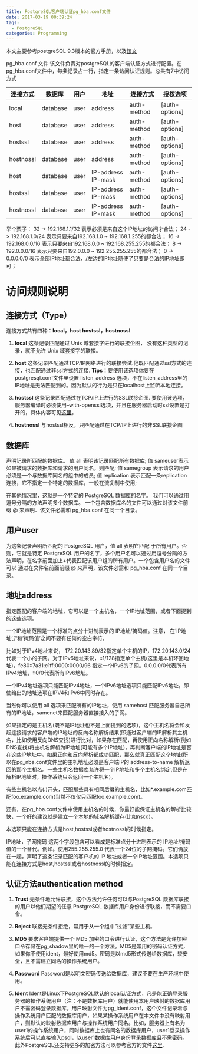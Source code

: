 ```yaml
---
title: PostgreSQL客户端认证pg_hba.conf文件
date: 2017-03-19 00:39:24
tags:
  - PostgreSQL
categories: Programming
---
```


本文主要参考postgreSQL 9.3版本的官方手册，以及[该文](http://www.qingpingshan.com/shujuku/postgresql/156383.html)

pg_hba.conf 文件
该文件负责对postgreSQL的客户端认证方式进行配置。在pg_hba.conf文件中，每条记录占一行，指定一条访问认证规则。总共有7中访问方式

连接方式|数据库 |用户 |地址| 连接方式|授权选项
----|----|----|----|----|----
local|      database | user | address |auth-method  |[auth-options]
host   |    database|  user | address | auth-method |[auth-options]
hostssl   | database | user | address | auth-method | [auth-options]
hostnossl  |database | user | address | auth-method | [auth-options]
host      | database  |user | IP-address IP-mask | auth-method | [auth-options]
hostssl   | database | user | IP-address IP-mask | auth-method | [auth-options]
hostnossl  |database | user | IP-address IP-mask | auth-method | [auth-options]

举个栗子：
32 -> 192.168.1.1/32 表示必须是来自这个IP地址的访问才合法；
24 -> 192.168.1.0/24 表示只要来自192.168.1.0 ~ 192.168.1.255的都合法；
16 -> 192.168.0.0/16 表示只要来自192.168.0.0 ~ 192.168.255.255的都合法；
8 -> 192.0.0.0/16 表示只要来自192.0.0.0 ~ 192.255.255.255的都合法；
0 -> 0.0.0.0/0 表示全部IP地址都合法，/左边的IP地址随便了只要是合法的IP地址即可；
<!-- more -->
# 访问规则说明
## 连接方式（Type）
连接方式共有四种：**local，host hostssl，hostnossl**

1.  **local**
这条记录匹配通过 Unix 域套接字进行的联接企图， 没有这种类型的记录，就不允许 Unix 域套接字的联接。

2. **host**
这条记录匹配通过TCP/IP网络进行的联接尝试.他既匹配通过ssl方式的连接，也匹配通过非ssl方式的连接.
**Tips**：要使用该选项你要在postgresql.conf文件里设置 listen_address 选项，不在listen_address里的IP地址是无法匹配到的。因为默认的行为是只在localhost上监听本地连接。

3. **hostssl**
这条记录匹配通过在TCP/IP上进行的SSL联接企图.
要使用该选项，服务器编译时必须使用–with-openssl选项，并且在服务器启动时ssl设置是打开的，具体内容可见[这里](https://www.postgresql.org/docs/9.3/static/ssl-tcp.html)。

4. **hostnossl**
与hostssl相反，只匹配通过在TCP/IP上进行的非SSL联接企图

## 数据库
声明记录所匹配的数据库。
值 all 表明该记录匹配所有数据库;
值 sameuser表示如果被请求的数据库和请求的用户同名，则匹配;
值 samegroup 表示请求的用户必须是一个与数据库同名的组中的成员;
值 replication 表示匹配一条replication连接，它不指定一个特定的数据库，一般在流复制中使用;

在其他情况里，这就是一个特定的 PostgreSQL 数据库的名字。 我们可以通过用逗号分隔的方法声明多个数据库。 一个包含数据库名的文件可以通过对该文件前缀 @ 来声明．该文件必需和 pg_hba.conf 在同一个目录。

## 用户user
为这条记录声明所匹配的 PostgreSQL 用户，值 all 表明它匹配 于所有用户。否则，它就是特定 PostgreSQL 用户的名字，多个用户名可以通过用逗号分隔的方法声明，在名字前面加上+代表匹配该用户组的所有用户。一个包含用户名的文件可以 通过在文件名前面前缀 @ 来声明，该文件必需和 pg_hba.conf 在同一个目录。



## 地址address
指定匹配的客户端的地址，它可以是一个主机名，一个IP地址范围，或者下面提到的这些选项。

一个IP地址范围是一个标准的点分十进制表示的 IP地址/掩码值。注意， 在’IP地址’,’/‘和’掩码值’之间不要有任何的空白字符。

比如对于IPv4地址来说， 172.20.143.89/32指定单个主机的IP，172.20.143.0/24代表一个小的子网。对于IPv6地址来说，::1/128指定单个主机(这里是本机环回地址)，fe80::7a31:c1ff:0000:0000/96 指定一个IPv6的子网。0.0.0.0/0代表所有IPv4地址，::0/0代表所有IPv6地址。

一个IPv4地址选项只能匹配IPv4地址，一个IPv6地址选项只能匹配IPv6地址，即使给出的地址选项在IPV4和IPv6中同时存在。

当然你可以使用 all 选项来匹配所有的IP地址，使用 samehost 匹配服务器自己所有的IP地址，samenet来匹配服务器直接接入的子网。

如果指定的是主机名(既不是IP地址也不是上面提到的选项)，这个主机名将会和发起连接请求的客户端的IP地址的反向名称解析结果(即通过客户端的IP解析其主机名，比如使用反向DNS查找)进行比对，如果存在匹配，再使用正向名称解析(例如DNS查找)将主机名解析为IP地址(可能有多个IP地址)，再判断客户端的IP地址是否在这些IP地址中。如果正向和反向解析都成功匹配，那么就真正匹配这个地址(所以在pg_nba.conf文件里的主机地址必须是客户端IP的 address-to-name 解析返回的那个主机名。一些主机名数据库允许将一个IP地址和多个主机名绑定,但是在解析IP地址时，操作系统只会返回一个主机名)。

有些主机名以点(.)开头，匹配那些具有相同后缀的主机名，比如*.example.com匹配foo.example.com(当然不仅仅只匹配foo.example.com)。

还有，在pg_hba.conf文件中使用主机名的时候，你最好能保证主机名的解析比较快，一个好的建议就是建立一个本地的域名解析缓存(比如nscd)。

本选项只能在连接方式是host,hostssl或者hostnossl的时候指定。

IP地址，子网掩码
这两个字段包含可以看成是标准点分十进制表示的 IP地址/掩码值的一个替代。例如。使用255.255.255.0 代表一个24位的子网掩码。它们俩放在一起，声明了这条记录匹配的客户机的 IP 地址或者一个IP地址范围。本选项只能在连接方式是host,hostssl或者hostnossl的时候指定。

## 认证方法authentication method
1. **Trust**
无条件地允许联接，这个方法允许任何可以与PostgreSQL 数据库联接的用户以他们期望的任意 PostgreSQL 数据库用户身份进行联接，而不需要口令。

2. **Reject**
联接无条件拒绝，常用于从一个组中”过滤”某些主机。

3. **MD5**
要求客户端提供一个 MD5 加密的口令进行认证，这个方法是允许加密口令存储在pg_shadow里的唯一的一个方法。MD5是常用的密码认证方式，如果你不使用ident，最好使用md5。密码是以md5形式传送给数据库，较安全，且不需建立同名的操作系统用户。

4. **Password**
Password是以明文密码传送给数据库，建议不要在生产环境中使用。

5. **Ident**
Ident是Linux下PostgreSQL默认的local认证方式，凡是能正确登录服务器的操作系统用户（注：不是数据库用户）就能使用本用户映射的数据库用户不需密码登录数据库。用户映射文件为pg_ident.conf，这个文件记录着与操作系统用户匹配的数据库用户，如果某操作系统用户在本文件中没有映射用户，则默认的映射数据库用户与操作系统用户同名。比如，服务器上有名为user1的操作系统用户，同时数据库上也有同名的数据库用户，user1登录操作系统后可以直接输入psql，以user1数据库用户身份登录数据库且不需密码。
此外PostgreSQL还支持更多的加密方法可以参考官方的文件[这里](https://www.postgresql.org/docs/9.3/static/auth-pg-hba-conf.html).